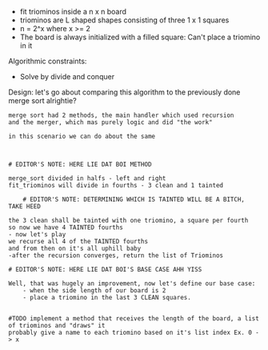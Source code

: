 - fit triominos inside a n x n board
- triominos are L shaped shapes consisting of three 1 x 1 squares
- n = 2^x where x >= 2
- The board is always initialized with a filled square: Can't place a triomino in it


Algorithmic constraints:
- Solve by divide and conquer

Design:
    let's go about comparing this algorithm to the previously done merge sort alrightie?

    merge sort had 2 methods, the main handler which used recursion
    and the merger, which mas purely logic and did "the work"

    in this scenario we can do about the same



    # EDITOR'S NOTE: HERE LIE DAT BOI METHOD

    merge_sort divided in halfs - left and right
    fit_triominos will divide in fourths - 3 clean and 1 tainted

        # EDITOR'S NOTE: DETERMINING WHICH IS TAINTED WILL BE A BITCH, TAKE HEED

    the 3 clean shall be tainted with one triomino, a square per fourth
    so now we have 4 TAINTED fourths
    - now let's play
    we recurse all 4 of the TAINTED fourths
    and from then on it's all uphill baby
    -after the recursion converges, return the list of Triominos

    # EDITOR'S NOTE: HERE LIE DAT BOI'S BASE CASE AHH YISS

    Well, that was hugely an improvement, now let's define our base case:
        - when the side length of our board is 2
        - place a triomino in the last 3 CLEAN squares.

    
    #TODO implement a method that receives the length of the board, a list of triominos and "draws" it
    probably give a name to each triomino based on it's list index Ex. 0 -> x